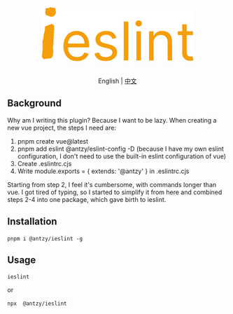 <p align=center>
<a href="https://github.com/AntzyMo/iEslint-cli"><img src="./assets/logo.svg"/></a>
</p>

<p align="center">
    <br> English | <a href="README-CN.md">中文</a>
</p>


## Background
Why am I writing this plugin?
Because I want to be lazy. When creating a new vue project, the steps I need are:

1. pnpm create vue@latest  
2. pnpm add eslint @antzy/eslint-config -D (because I have my own eslint configuration, I don't need to use the built-in eslint configuration of vue)  
3. Create .eslintrc.cjs  
4. Write module.exports = { extends: '@antzy' } in .eslintrc.cjs  

Starting from step 2, I feel it's cumbersome, with commands longer than vue. I got tired of typing, so I started to simplify it from here and combined steps 2-4 into one package, which gave birth to ieslint.



## Installation
```
pnpm i @antzy/ieslint -g
```

## Usage
```shell
ieslint
```
or

```shell
npx  @antzy/ieslint
```




